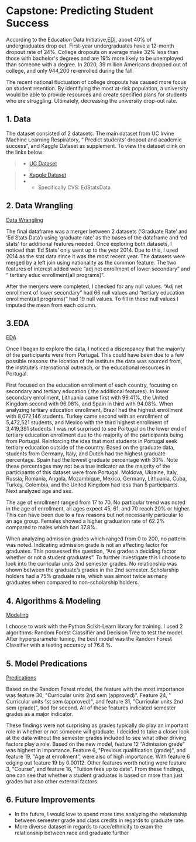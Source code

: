# Capstone: Predicting Student Success 
According to the Education Data Initiative,[EDI](https://educationdata.org/college-dropout-rates#:~:text=In%20the%20United%20States%2C%20the,college%20dropout%20rate%20at%2054%25), about 40% of undergraduates drop out. First-year undergraduates have a 12-month dropout rate of 24%. College dropouts on average make 32% less than those with bachelor's degrees and are 19% more likely to be unemployed than someone with a degree. In 2020, 39 million Americans dropped out of college, and only 944,200 re-enrolled during the fall.

The recent national fluctuation of college dropouts has caused more focus on student retention. By identifying the most at-risk population, a university would be able to provide resources and create specified plans for students who are struggling. Ultimately, decreasing the university drop-out rate.
## 1. Data
The dataset consisted of 2 datasets. The main dataset from UC Irvine Machine Learning Respiratory, “ Predict students' dropout and academic success”, and Kaggle Dataset as supplement. To view the dataset clink on the links below: 
> * [UC Dataset](https://archive-beta.ics.uci.edu/dataset/697/predict+students+dropout+and+academic+success)

> * [Kaggle Dataset](https://www.kaggle.com/datasets/andrewmvd/global-education-statistics)
> * * Specifically CVS: EdStatsData

## 2. Data Wrangling 
[Data Wrangling](https://github.com/just-monte/Capstone/blob/0b23bba128f8dc644f2ca3cbf4b96be5453e3007/Capstone%202-%20Data%20Wrangling.ipynb)

The final dataframe was a merger between 2 datasets (‘Graduate Rate’ and ‘Ed Stats Data’) using ‘graduate rate' as the bases of the dataframe and ‘ed stats' for additional features needed. Once exploring both datasets, I noticed that ‘Ed Stats’ only went up to the year 2014. Due to this, I used 2014 as the stat data since it was the most recent year. The datasets were merged by a left join using nationality as the common feature. The two features of interest added were “adj net enrollment of lower secondary” and “ tertiary educ enrollment(all programs)”. 

After the mergers were completed, I checked for any null values. “Adj net enrollment of lower secondary” had 66 null values and “tertiary education enrollment(all programs)” had 19 null values. To fill in these null values I imputed the mean from each column. 

## 3.EDA 
[EDA](https://github.com/just-monte/Capstone/blob/0b23bba128f8dc644f2ca3cbf4b96be5453e3007/Capstone%202-%20EDA.ipynb)

Once I began to explore the data, I noticed a discrepancy that the majority of the participants were from Portugal. This could have been due to a few possible reasons: the location of the institute the data was sourced from, the institute’s international outreach, or the educational resources in Portugal. 

First focused on the education enrollment of each country, focusing on secondary and tertiary education ( the additional features). In lower secondary enrollment, Lithuania came first with 99.41%, the United Kingdom second with 96.08%, and Spain in third with 94.08%. When analyzing tertiary education enrollment, Brazil had the highest enrollment with 8,072,146 students. Turkey came second with an enrollment of 5,472,521 students, and Mexico with the third highest enrollment of 3,419,391 students. I was not surprised to see Portugal on the lower end of tertiary education enrollment due to the majority of the participants being from Portugal. Reinforcing the idea that most students in Portugal seek tertiary education outside of the country. 
Based on the graduate data, students from Germany, Italy, and Dutch had the highest graduate percentage. Spain had the lowest graduate percentage with 30%. Note these percentages may not be a true indicator as the majority of the participants of this dataset were from Portugal. Moldova, Ukraine, Italy, Russia, Romania, Angola, Mozambique, Mexico, Germany, Lithuania, Cuba, Turkey, Colombia, and the United Kingdom had less than 5 participants. 
Next analyzed age and sex. 

The age of enrollment ranged from 17 to 70. No particular trend was noted in the age of enrollment, all ages expect 45, 61, and 70 reach 20% or higher. This can have been due to a few reasons but not necessarily particular to an age group. Females showed a higher graduation rate of 62.2% compared to males which had 37.8%.

When analyzing admission grades which ranged from 0 to 200, no pattern was noted. Indicating admission grade is not an affecting factor for graduates. This possessed the question, “Are grades a deciding factor whether or not a student graduates”. To further investigate this I choose to look into the curricular units 2nd semester grades. No relationship was shown between the graduate’s grades in the 2nd semester. Scholarship holders had a 75% graduate rate, which was almost twice as many graduates when compared to non-scholarship holders. 


## 4. Algorithms & Modeling 
[Modeling](https://github.com/just-monte/Capstone/blob/0b23bba128f8dc644f2ca3cbf4b96be5453e3007/Capstone%202%20-%20Modeling%20.ipynb)

I choose to work with the Python Scikit-Learn library for training. I used 2 algorithms: Random Forest Classifier and Decision Tree to test the model. 
After hyperparameter tuning, the best model was the Random Forest Classifier with a testing accuracy of 76.8 %.  

## 5. Model Predications 
[Predications](https://github.com/just-monte/Capstone/blob/0b23bba128f8dc644f2ca3cbf4b96be5453e3007/Capstone%202%20-%20Modeling%20.ipynb)


Based on the Random Forest model, the feature with the most importance was feature 30, "Curricular units 2nd sem (approved)". Feature 24, " Curricular units 1st sem (approved)", and feature 31, "Curricular units 2nd sem (grade)", tied for second. All of these features indicated semester grades as a major indicator.

These findings were not surprising as grades typically do play an important role in whether or not someone will  graduate. I decided to take a closer look at the data without the semester grades included to see what other driving factors play a role. Based on the new model, feature 12 “Admission grade” was highest in importance. Feature 6, "Previous qualification (grade)", and feature 19, "Age at enrollment", were also of high importance. With feature 6 edging out feature 19 by 0.00112. Other features worth noting were feature 3, "Course", and feature 16, "Tuition fees up to date". From these findings, one can see that whether a student graduates is based on more than just grades but also other external factors. 


## 6. Future Improvements 
* In the future, I would love to spend more time analyzing the relationship between semester grade and class credits in regards to graduate rate. 
* More diverse dataset in regards to race/ethnicity to exam the relationship between race and graduate further 


